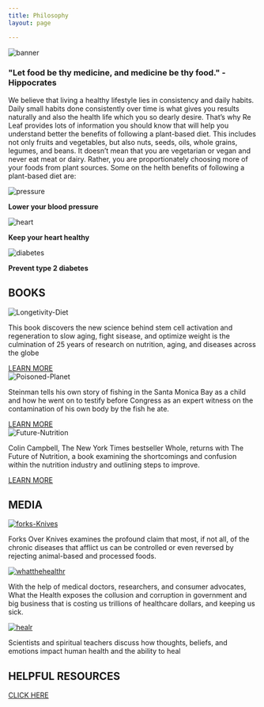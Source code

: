 ```yaml
---
title: Philosophy
layout: page

---
```


<main>

  <section class="banner">
    <img src="/images/banner.jpg" alt="banner">
    <h3> <b>"Let food be thy medicine, and medicine be thy food." - Hippocrates</h3> </b>
  </section>

  <section class="philosophy">

  <p>We believe that living a healthy lifestyle lies in consistency and daily habits. Daily small habits done
      consistently over time is what gives you results naturally and also the health life which you so dearly desire.
      That’s why Re Leaf provides lots of information you should know that will help you understand better the benefits
      of following a plant-based diet. This includes not only fruits and vegetables, but also nuts, seeds, oils, whole
      grains, legumes, and beans. It doesn’t mean that you are vegetarian or vegan and never eat meat or dairy. Rather,
      you are proportionately choosing more of your foods from plant sources. Some on the helth benefits of following a
      plant-based diet are:

  </p>

  <div class="icons">
      <div class="pressure"><img src="/images/pressure.svg" alt="pressure">
        <p><b>Lower your blood pressure</p> </b>
      </div>
      <div class="heart"> <img src="/images/heart.svg" alt="heart">
        <p> <b>Keep your heart healthy </p> </b>
      </div>
      <div class="diabetes"><img src="/images/diabetes.svg" alt="diabetes">
        <p> <b> Prevent type 2 diabetes</p> </b>
      </div>
  </div>

  </section>


  <section class="books">

  <div class="text-center">
      <h2> BOOKS </h2>
    </div>
    <div class="description">
      <div class="longetivity"><img src="/images/Longetivity.png" alt="Longetivity-Diet">
        <p>This book discovers the new science behind stem cell activation and regeneration to slow aging, fight
          sisease, and optimize weight is the culmination of 25 years of research on nutrition, aging, and diseases
          across the globe</p>
        <a href="https://www.valterlongo.com/the-longevity-diet/" target="-blank" class="btn">LEARN MORE</a>
  </div>

  <div class="planet"> <img src="/images/planet.png" alt="Poisoned-Planet">
        <p>Steinman tells his own story of fishing in the Santa Monica Bay as a child and how he went on to testify
          before Congress as an expert witness on the contamination of his own body by the fish he ate.</p>
        <a href="https://www.amazon.com/Diet-Poisoned-Planet-Twenty-first-Century/dp/1560259221" target="-blank"
          class="btn">LEARN MORE</a>
  </div>

  <div class="future"><img src="/images/future.png" alt="Future-Nutrition">
        <p>Colin Campbell, The New York Times bestseller Whole, returns with The Future of Nutrition, a book examining
          the shortcomings and confusion within the nutrition industry and outlining steps to improve.</p>
        <a href="https://www.amazon.com/Future-Nutrition-Insiders-Science-Getting/dp/1950665704" target="-blank"
          class="btn">LEARN MORE</a>
  </div>


  </section>



  <section class="media">

  <div class="text-center">
      <h2> MEDIA </h2>
    </div>
    <div class="description">
      <div class="forks-knives"><a href="https://youtu.be/mZGs0XsS_lI" target="-blank"><img
            src="/images/Forks%20and%20knives.png" alt="forks-Knives"> </a>
        <p>Forks Over Knives examines the profound claim that most, if not all, of the chronic diseases that afflict us
          can be controlled or even reversed by rejecting animal-based and processed foods.</p>
      </div>
      <div class="whatthehealth"> <a href="https://vimeo.com/ondemand/whatthehealth" target="-blank"> <img
            src="/images/whatthehealth.png" alt="whatthehealthr"> </a>
        <p>With the help of medical doctors, researchers, and consumer advocates, What the Health exposes the collusion
          and corruption in government and big business that is costing us trillions of healthcare dollars, and keeping
          us sick.</p>
      </div>

  <div class="heal"> <a href="https://www.imdb.com/video/vi1534834969?playlistId=tt5239942&ref_=tt_ov_vi"
          target="-blank"> <img src="/images/heal.png" alt="healr"> </a>
        <p>Scientists and spiritual teachers discuss how thoughts, beliefs, and emotions impact human health and the
          ability to heal</p>
      </div>
    </div>

  </section>

  <section class="resources">
    <div class="text-center">
      <h2> HELPFUL RESOURCES </h2>
      <a href="resources.md" class="btn">CLICK HERE</a>
    </div>
  </section>



</main>